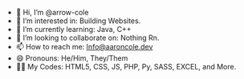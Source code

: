 - 👋 Hi, I’m @arrow-cole
- 👀 I’m interested in: Building Websites.
- 🌱 I’m currently learning: Java, C++
- 💞️ I’m looking to collaborate on: Nothing Rn.
- 📫 How to reach me: Info@aaroncole.dev
- 😄 Pronouns: He/Him, They/Them
- 🧑‍💻 My Codes: HTML5, CSS, JS, PHP, Py, SASS, EXCEL, and More.

<!---
arrow-cole/arrow-cole is a ✨ special ✨ repository because its `README.md` (this file) appears on your GitHub profile.
You can click the Preview link to take a look at your changes.
--->
